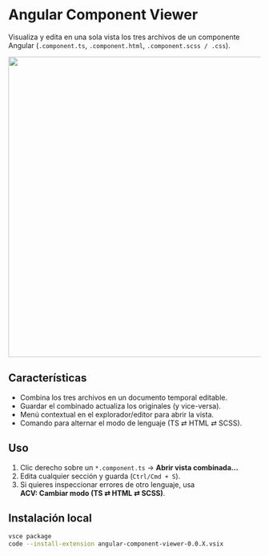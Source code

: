 # Angular Component Viewer

Visualiza y edita en una sola vista los tres archivos de un componente Angular
(`.component.ts`, `.component.html`, `.component.scss / .css`).

<div align="center">
  <img src="https://raw.githubusercontent.com/tu-repo/captura.gif" width="600" />
</div>

## Características

- Combina los tres archivos en un documento temporal editable.
- Guardar el combinado actualiza los originales (y vice-versa).
- Menú contextual en el explorador/editor para abrir la vista.
- Comando para alternar el modo de lenguaje (TS ⇄ HTML ⇄ SCSS).

## Uso

1. Clic derecho sobre un `*.component.ts` → **Abrir vista combinada…**  
2. Edita cualquier sección y guarda (`Ctrl/Cmd + S`).  
3. Si quieres inspeccionar errores de otro lenguaje, usa  
   **ACV: Cambiar modo (TS ⇄ HTML ⇄ SCSS)**.

## Instalación local

```bash
vsce package
code --install-extension angular-component-viewer-0.0.X.vsix
